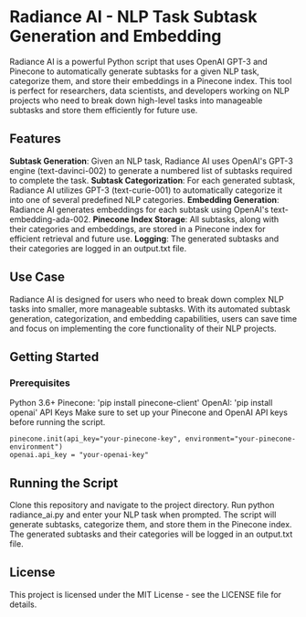 # Radiance AI - NLP Task Subtask Generation and Embedding
Radiance AI is a powerful Python script that uses OpenAI GPT-3 and Pinecone to automatically generate subtasks for a given NLP task, categorize them, and store their embeddings in a Pinecone index. This tool is perfect for researchers, data scientists, and developers working on NLP projects who need to break down high-level tasks into manageable subtasks and store them efficiently for future use.

## Features
**Subtask Generation**: Given an NLP task, Radiance AI uses OpenAI's GPT-3 engine (text-davinci-002) to generate a numbered list of subtasks required to complete the task.
**Subtask Categorization**: For each generated subtask, Radiance AI utilizes GPT-3 (text-curie-001) to automatically categorize it into one of several predefined NLP categories.
**Embedding Generation**: Radiance AI generates embeddings for each subtask using OpenAI's text-embedding-ada-002.
**Pinecone Index Storage**: All subtasks, along with their categories and embeddings, are stored in a Pinecone index for efficient retrieval and future use.
**Logging**: The generated subtasks and their categories are logged in an output.txt file.

## Use Case
Radiance AI is designed for users who need to break down complex NLP tasks into smaller, more manageable subtasks. With its automated subtask generation, categorization, and embedding capabilities, users can save time and focus on implementing the core functionality of their NLP projects.

## Getting Started
### Prerequisites
Python 3.6+
Pinecone: 'pip install pinecone-client'
OpenAI: 'pip install openai'
API Keys
Make sure to set up your Pinecone and OpenAI API keys before running the script.

```
pinecone.init(api_key="your-pinecone-key", environment="your-pinecone-environment")
openai.api_key = "your-openai-key"
```
## Running the Script
Clone this repository and navigate to the project directory.
Run python radiance_ai.py and enter your NLP task when prompted.
The script will generate subtasks, categorize them, and store them in the Pinecone index.
The generated subtasks and their categories will be logged in an output.txt file.
## License
This project is licensed under the MIT License - see the LICENSE file for details.
